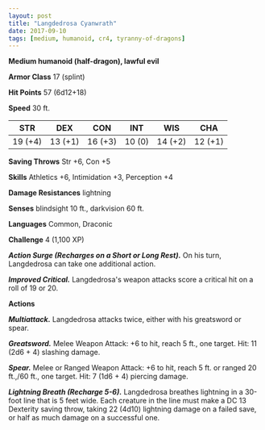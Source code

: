 ```yaml
---
layout: post
title: "Langdedrosa Cyanwrath"
date: 2017-09-10
tags: [medium, humanoid, cr4, tyranny-of-dragons]
---
```


**Medium humanoid (half-dragon), lawful evil**

**Armor Class** 17 (splint)

**Hit Points** 57 (6d12+18)

**Speed** 30 ft.

|   STR   |   DEX   |   CON   |   INT   |   WIS   |   CHA   |
|:-----:|:-----:|:-----:|:-----:|:-----:|:-----:|
| 19 (+4) | 13 (+1) | 16 (+3) | 10 (0) | 14 (+2) | 12 (+1) |

**Saving Throws** Str +6, Con +5

**Skills** Athletics +6, Intimidation +3, Perception +4

**Damage Resistances** lightning

**Senses** blindsight 10 ft., darkvision 60 ft.

**Languages** Common, Draconic

**Challenge** 4 (1,100 XP)

***Action Surge (Recharges on a Short or Long Rest).*** On his turn, Langdedrosa can take one additional action.

***Improved Critical.*** Langdedrosa's weapon attacks score a critical hit on a roll of 19 or 20.

**Actions**

***Multiattack.*** Langdedrosa attacks twice, either with his greatsword or spear.

***Greatsword.*** Melee Weapon Attack: +6 to hit, reach 5 ft., one target. Hit: 11 (2d6 + 4) slashing damage.

***Spear.*** Melee or Ranged Weapon Attack: +6 to hit, reach 5 ft. or ranged 20 ft.,/60 ft., one target. Hit: 7 (1d6 + 4) piercing damage.

***Lightning Breath (Recharge 5-6).*** Langdedrosa breathes lightning in a 30-foot line that is 5 feet wide. Each creature in the line must make a DC 13 Dexterity saving throw, taking 22 (4d10) lightning damage on a failed save, or half as much damage on a successful one.

